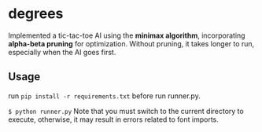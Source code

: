 # degrees

Implemented a tic-tac-toe AI using the **minimax algorithm**, incorporating **alpha-beta pruning** for optimization. Without pruning, it takes longer to run, especially when the AI goes first.

## Usage
run ```pip install -r requirements.txt``` before run runner.py.

```$ python runner.py```
Note that you must switch to the current directory to execute, otherwise, it may result in errors related to font imports.